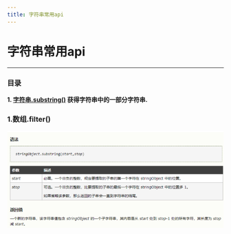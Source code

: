 ```yaml
---
title: 字符串常用api
---
```



# 字符串常用api

----
### 目录
**1. [字符串.substring()](#jump1) 获得字符串中的一部分字符串.**  

### <span id="jump1">1.数组.filter()</span>
![avatar](./img/substring.png)
